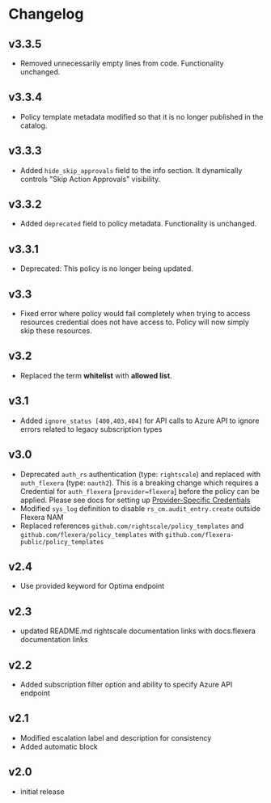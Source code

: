# Changelog

## v3.3.5

- Removed unnecessarily empty lines from code. Functionality unchanged.

## v3.3.4

- Policy template metadata modified so that it is no longer published in the catalog.

## v3.3.3

- Added `hide_skip_approvals` field to the info section. It dynamically controls "Skip Action Approvals" visibility.

## v3.3.2

- Added `deprecated` field to policy metadata. Functionality is unchanged.

## v3.3.1

- Deprecated: This policy is no longer being updated.

## v3.3

- Fixed error where policy would fail completely when trying to access resources credential does not have access to. Policy will now simply skip these resources.

## v3.2

- Replaced the term **whitelist** with **allowed list**.

## v3.1

- Added `ignore_status [400,403,404]` for API calls to Azure API to ignore errors related to legacy subscription types

## v3.0

- Deprecated `auth_rs` authentication (type: `rightscale`) and replaced with `auth_flexera` (type: `oauth2`).  This is a breaking change which requires a Credential for `auth_flexera` [`provider=flexera`] before the policy can be applied.  Please see docs for setting up [Provider-Specific Credentials](https://docs.flexera.com/flexera/EN/Automation/ProviderCredentials.htm)
- Modified `sys_log` definition to disable `rs_cm.audit_entry.create` outside Flexera NAM
- Replaced references `github.com/rightscale/policy_templates` and `github.com/flexera/policy_templates` with `github.com/flexera-public/policy_templates`

## v2.4

- Use provided keyword for Optima endpoint

## v2.3

- updated README.md rightscale documentation links with docs.flexera documentation links

## v2.2

- Added subscription filter option and ability to specify Azure API endpoint

## v2.1

- Modified escalation label and description for consistency
- Added automatic block

## v2.0

- initial release
